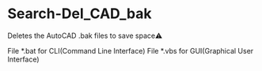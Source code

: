 # Search-Del_CAD_bak
Deletes the AutoCAD .bak files to save space⚠️

File *.bat for CLI(Command Line Interface)
File *.vbs for GUI(Graphical User Interface)
